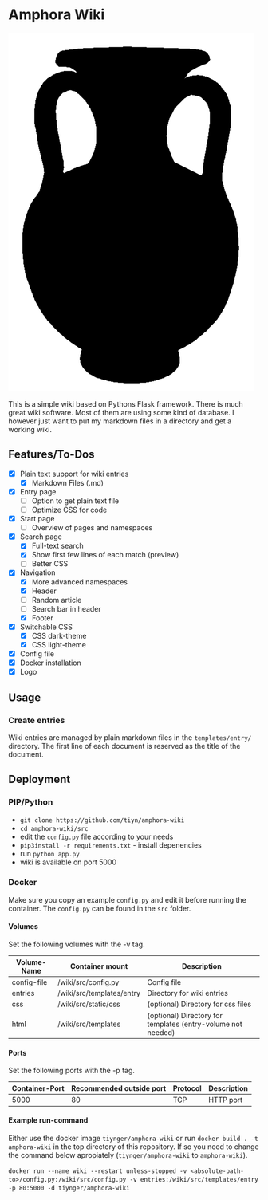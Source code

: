 # Amphora Wiki

![amphora-wiki-logo](amphora_wiki.png)

This is a simple wiki based on Pythons Flask framework.
There is much great wiki software.
Most of them are using some kind of database.
I however just want to put my markdown files in a directory and get a working wiki.

## Features/To-Dos

- [x] Plain text support for wiki entries
  - [x] Markdown Files (.md)
- [x] Entry page
  - [ ] Option to get plain text file
  - [ ] Optimize CSS for code
- [x] Start page
  - [ ] Overview of pages and namespaces
- [x] Search page
  - [x] Full-text search
  - [x] Show first few lines of each match (preview)
  - [ ] Better CSS
- [x] Navigation
  - [x] More advanced namespaces
  - [x] Header
  - [ ] Random article
  - [ ] Search bar in header
  - [x] Footer
- [x] Switchable CSS
  - [x] CSS dark-theme
  - [x] CSS light-theme
- [x] Config file
- [x] Docker installation
- [x] Logo

## Usage

### Create entries

Wiki entries are managed by plain markdown files in the `templates/entry/` directory.
The first line of each document is reserved as the title of the document.

## Deployment

### PIP/Python

- `git clone https://github.com/tiyn/amphora-wiki`
- `cd amphora-wiki/src`
- edit the `config.py` file according to your needs
- `pip3install -r requirements.txt` - install depenencies
- run `python app.py`
- wiki is available on port 5000

### Docker

Make sure you copy an example `config.py` and edit it before running the container.
The `config.py` can be found in the `src` folder.

#### Volumes

Set the following volumes with the -v tag.

| Volume-Name | Container mount           | Description                                                  |
| ----------- | ------------------------- | ------------------------------------------------------------ |
| config-file | /wiki/src/config.py       | Config file                                                  |
| entries     | /wiki/src/templates/entry | Directory for wiki entries                                   |
| css         | /wiki/src/static/css      | (optional) Directory for css files                           |
| html        | /wiki/src/templates       | (optional) Directory for templates (entry-volume not needed) |

#### Ports

Set the following ports with the -p tag.

| Container-Port | Recommended outside port | Protocol | Description |
| -------------- | ------------------------ | -------- | ----------- |
| 5000           | 80                       | TCP      | HTTP port   |

#### Example run-command

Either use the docker image `tiynger/amphora-wiki` or run `docker build . -t amphora-wiki` in the top directory of this repository.
If so you need to change the command below apropiately (`tiynger/amphora-wiki` to `amphora-wiki`).

`docker run --name wiki --restart unless-stopped -v <absolute-path-to>/config.py:/wiki/src/config.py -v entries:/wiki/src/templates/entry -p 80:5000 -d tiynger/amphora-wiki`
